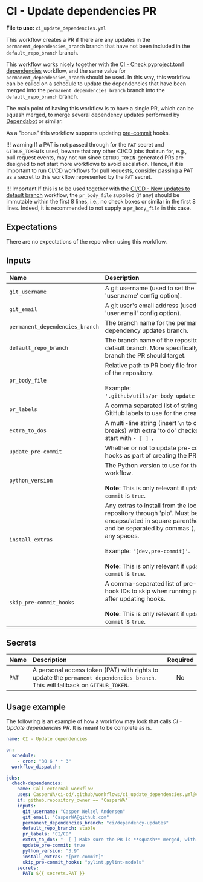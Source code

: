 <!-- markdownlint-disable MD038 -->
# CI - Update dependencies PR

**File to use:** `ci_update_dependencies.yml`

This workflow creates a PR if there are any updates in the `permanent_dependencies_branch` branch that have not been included in the `default_repo_branch` branch.

This workflow works nicely together with the [CI - Check pyproject.toml dependencies](./ci_check_pyproject_dependencies.md) workflow, and the same value for `permanent_dependencies_branch` should be used.
In this way, this workflow can be called on a schedule to update the dependencies that have been merged into the `permanent_dependencies_branch` branch into the `default_repo_branch` branch.

The main point of having this workflow is to have a single PR, which can be squash merged, to merge several dependency updates performed by [Dependabot](https://github.com/dependabot/dependabot-core) or similar.

As a "bonus" this workflow supports updating [pre-commit](https://pre-commit.com) hooks.

!!! warning
    If a PAT is not passed through for the `PAT` secret and `GITHUB_TOKEN` is used, beware that any other CI/CD jobs that run for, e.g., pull request events, may not run since `GITHUB_TOKEN`-generated PRs are designed to not start more workflows to avoid escalation.
    Hence, if it is important to run CI/CD workflows for pull requests, consider passing a PAT as a secret to this workflow represented by the `PAT` secret.

!!! Important
    If this is to be used together with the [CI/CD - New updates to default branch](./ci_cd_updated_default_branch.md) workflow, the `pr_body_file` supplied (if any) should be immutable within the first 8 lines, i.e., no check boxes or similar in the first 8 lines.
    Indeed, it is recommended to not supply a `pr_body_file` in this case.

## Expectations

There are no expectations of the repo when using this workflow.

## Inputs

| **Name** | **Description** | **Required** | **Default** | **Type** |
|:--- |:--- |:---:|:---:|:---:|
| `git_username` | A git username (used to set the 'user.name' config option). | **_Yes_** | | _string_ |
| `git_email` | A git user's email address (used to set the 'user.email' config option). | **_Yes_** | | _string_ |
| `permanent_dependencies_branch` | The branch name for the permanent dependency updates branch. | No | ci/dependency-updates | _string_ |
| `default_repo_branch` | The branch name of the repository's default branch. More specifically, the branch the PR should target. | No | main | _string_ |
| `pr_body_file` | Relative path to PR body file from the root of the repository.</br></br>Example: `'.github/utils/pr_body_update_deps.txt'`. | No | _Empty string_ | _string_ |
| `pr_labels` | A comma separated list of strings of GitHub labels to use for the created PR. | No | _Empty string_ | _string_ |
| `extra_to_dos` | A multi-line string (insert `\n` to create line breaks) with extra 'to do' checks. Should start with `- [ ] `. | No | _Empty string_ | _string_ |
| `update_pre-commit` | Whether or not to update pre-commit hooks as part of creating the PR. | No | `false` | _boolean_ |
| `python_version` | The Python version to use for the workflow.</br></br>**Note**: This is only relevant if `update_pre-commit` is `true`. | No | 3.9 | _string_ |
| `install_extras` | Any extras to install from the local repository through 'pip'. Must be encapsulated in square parentheses (`[]`) and be separated by commas (`,`) without any spaces.</br></br>Example: `'[dev,pre-commit]'`.</br></br>**Note**: This is only relevant if `update_pre-commit` is `true`. | No | _Empty string_ | _string_ |
| `skip_pre-commit_hooks` | A comma-separated list of pre-commit hook IDs to skip when running `pre-commit` after updating hooks.</br></br>**Note**: This is only relevant if `update_pre-commit` is `true`. | No | _Empty string_ | _string_ |

## Secrets

| **Name** | **Description** | **Required** |
|:--- |:--- |:---:|
| `PAT` | A personal access token (PAT) with rights to update the `permanent_dependencies_branch`. This will fallback on `GITHUB_TOKEN`. | No |

## Usage example

The following is an example of how a workflow may look that calls _CI - Update dependencies PR_.
It is meant to be complete as is.

```yaml
name: CI - Update dependencies

on:
  schedule:
    - cron: "30 6 * * 3"
  workflow_dispatch:

jobs:
  check-dependencies:
    name: Call external workflow
    uses: CasperWA/ci-cd/.github/workflows/ci_update_dependencies.yml@v1
    if: github.repository_owner == 'CasperWA'
    inputs:
      git_username: "Casper Welzel Andersen"
      git_email: "CasperWA@github.com"
      permanent_dependencies_branch: "ci/dependency-updates"
      default_repo_branch: stable
      pr_labels: "CI/CD"
      extra_to_dos: "- [ ] Make sure the PR is **squash** merged, with a sensible commit message.\n- [ ] Check related `requirements*.txt` files are updated accordingly."
      update_pre-commit: true
      python_version: "3.9"
      install_extras: "[pre-commit]"
      skip_pre-commit_hooks: "pylint,pylint-models"
    secrets:
      PAT: ${{ secrets.PAT }}
```
